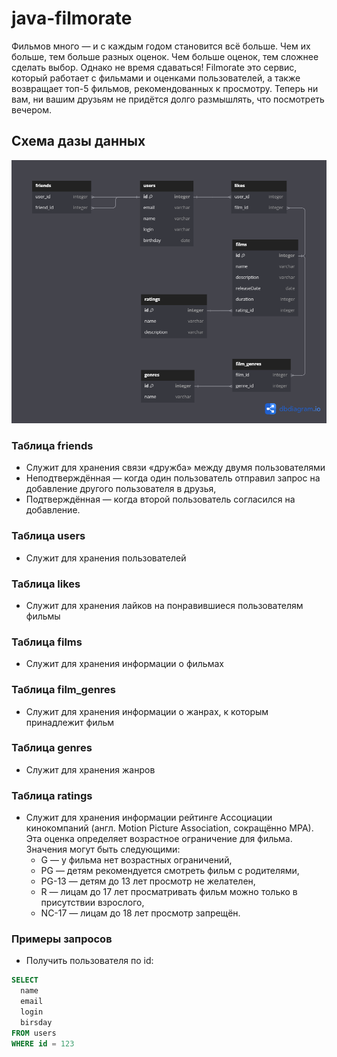 # java-filmorate

Фильмов много — и с каждым годом становится всё больше.
Чем их больше, тем больше разных оценок.
Чем больше оценок, тем сложнее сделать выбор. Однако не время сдаваться!
Filmorate это сервис, который работает с фильмами и оценками пользователей, 
а также возвращает топ-5 фильмов, рекомендованных к просмотру. 
Теперь ни вам, ни вашим друзьям не придётся долго размышлять,
что посмотреть вечером.

## Схема дазы данных

![Схема базы данных](./db_schema.png)

### Таблица friends

* Служит для хранения связи «дружба» между двумя пользователями
* Неподтверждённая — когда один пользователь отправил запрос на добавление другого пользователя в друзья,
* Подтверждённая — когда второй пользователь согласился на добавление.

### Таблица users

* Служит для хранения пользователей

### Таблица likes

* Служит для хранения лайков на понравившиеся пользователям фильмы

### Таблица films

* Служит для хранения информации о фильмах

### Таблица film_genres

* Служит для хранения информации о жанрах, к которым принадлежит фильм

### Таблица genres

* Служит для хранения жанров

### Таблица ratings

* Служит для хранения информации рейтинге Ассоциации кинокомпаний 
(англ. Motion Picture Association, сокращённо МРА). 
Эта оценка определяет возрастное ограничение для фильма.
Значения могут быть следующими:
  -  G — у фильма нет возрастных ограничений,
  -  PG — детям рекомендуется смотреть фильм с родителями,
  -  PG-13 — детям до 13 лет просмотр не желателен,
  -  R — лицам до 17 лет просматривать фильм можно только в присутствии взрослого,
  -  NC-17 — лицам до 18 лет просмотр запрещён.

### Примеры запросов

* Получить пользователя по id:
```SQL
SELECT 
  name
  email
  login
  birsday
FROM users
WHERE id = 123
```